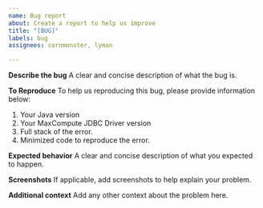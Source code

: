 ```yaml
---
name: Bug report
about: Create a report to help us improve
title: "[BUG]"
labels: bug
assignees: cornmonster, lyman

---
```


**Describe the bug**
A clear and concise description of what the bug is.

**To Reproduce**
To help us reproducing this bug, please provide information below:
1. Your Java version
2. Your MaxCompute JDBC Driver version
3. Full stack of the error.
4. Minimized code to reproduce the error.

**Expected behavior**
A clear and concise description of what you expected to happen.

**Screenshots**
If applicable, add screenshots to help explain your problem.

**Additional context**
Add any other context about the problem here.
